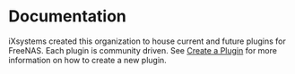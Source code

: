 # Documentation

iXsystems created this organization to house current and future
plugins for FreeNAS. Each plugin is community driven. See
[Create a Plugin](https://www.ixsystems.com/documentation/freenas/11.2/plugins.html#create-a-plugin)
for more information on how to create a new plugin.
